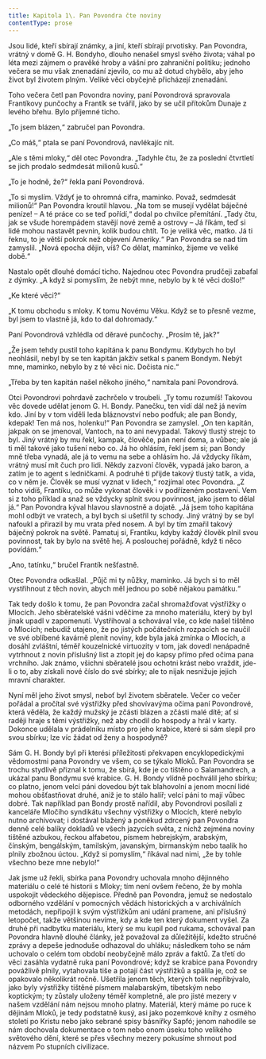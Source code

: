 ```yaml
---
title: Kapitola 1\. Pan Povondra čte noviny
contentType: prose
---
```


<section>

Jsou lidé, kteří sbírají známky, a jiní, kteří sbírají prvotisky. Pan Povondra, vrátný v domě G. H. Bondyho, dlouho nenašel smysl svého života; váhal po léta mezi zájmem o pravěké hroby a vášní pro zahraniční politiku; jednoho večera se mu však znenadání zjevilo, co mu až dotud chybělo, aby jeho život byl životem plným. Veliké věci obyčejně přicházejí znenadání.

Toho večera četl pan Povondra noviny, paní Povondrová spravovala Frantíkovy punčochy a Frantík se tvářil, jako by se učil přítokům Dunaje z levého břehu. Bylo příjemné ticho.

„To jsem blázen,“ zabručel pan Povondra.

„Co máš,“ ptala se paní Povondrová, navlékajíc nit.

„Ale s těmi mloky,“ děl otec Povondra. „Tadyhle čtu, že za poslední čtvrtletí se jich prodalo sedmdesát milionů kusů.“

„To je hodně, že?“ řekla paní Povondrová.

„To si myslím. Vždyť je to ohromná cifra, maminko. Považ, sedmdesát milionů!“ Pan Povondra kroutil hlavou. „Na tom se musejí vydělat báječné peníze! – A té práce co se teď pořídí,“ dodal po chvilce přemítání. „Tady čtu, jak se všude horempádem stavějí nové země a ostrovy – Já říkám, teď si lidé mohou nastavět pevnin, kolik budou chtít. To je veliká věc, matko. Já ti řeknu, to je větší pokrok než objevení Ameriky.“ Pan Povondra se nad tím zamyslil. „Nová epocha dějin, víš? Co dělat, maminko, žijeme ve veliké době.“

Nastalo opět dlouhé domácí ticho. Najednou otec Povondra prudčeji zabafal z dýmky. „A když si pomyslím, že nebýt mne, nebylo by k té věci došlo!“

„Ke které věci?“

„K tomu obchodu s mloky. K tomu Novému Věku. Když se to přesně vezme, byl jsem to vlastně já, kdo to dal dohromady.“

Paní Povondrová vzhlédla od děravé punčochy. „Prosím tě, jak?“

„Že jsem tehdy pustil toho kapitána k panu Bondymu. Kdybych ho byl neohlásil, nebyl by se ten kapitán jakživ setkal s panem Bondym. Nebýt mne, maminko, nebylo by z té věci nic. Dočista nic.“

„Třeba by ten kapitán našel někoho jiného,“ namítala paní Povondrová.

Otci Povondrovi pohrdavě zachrčelo v troubeli. „Ty tomu rozumíš! Takovou věc dovede udělat jenom G. H. Bondy. Panečku, ten vidí dál než já nevím kdo. Jiní by v tom viděli leda bláznovství nebo podfuk; ale pan Bondy, kdepak! Ten má nos, holenku!“ Pan Povondra se zamyslel. „On ten kapitán, jakpak on se jmenoval, Vantoch, na to ani nevypadal. Takový tlustý strejc to byl. Jiný vrátný by mu řekl, kampak, člověče, pán není doma, a vůbec; ale já ti měl takové jako tušení nebo co. Já ho ohlásím, řekl jsem si; pan Bondy mně třeba vynadá, ale já to vemu na sebe a ohlásím ho. Já vždycky říkám, vrátný musí mít čuch pro lidi. Někdy zazvoní člověk, vypadá jako baron, a zatím je to agent s ledničkami. A podruhé ti přijde takový tlustý tatík, a vida, co v něm je. Člověk se musí vyznat v lidech,“ rozjímal otec Povondra. „Z toho vidíš, Frantíku, co může vykonat člověk i v podřízeném postavení. Vem si z toho příklad a snaž se vždycky splnit svou povinnost, jako jsem to dělal já.“ Pan Povondra kýval hlavou slavnostně a dojatě. „Já jsem toho kapitána mohl odbýt ve vratech, a byl bych si ušetřil ty schody. Jiný vrátný by se byl nafoukl a přirazil by mu vrata před nosem. A byl by tím zmařil takový báječný pokrok na světě. Pamatuj si, Frantíku, kdyby každý člověk plnil svou povinnost, tak by bylo na světě hej. A poslouchej pořádně, když ti něco povídám.“

„Ano, tatínku,“ bručel Frantík nešťastně.

Otec Povondra odkašlal. „Půjč mi ty nůžky, maminko. Já bych si to měl vystřihnout z těch novin, abych měl jednou po sobě nějakou památku.“

Tak tedy došlo k tomu, že pan Povondra začal shromažďovat výstřižky o Mlocích. Jeho sběratelské vášni vděčíme za mnoho materiálu, který by byl jinak upadl v zapomenutí. Vystřihoval a schovával vše, co kde našel tištěno o Mlocích; nebudiž utajeno, že po jistých počátečních rozpacích se naučil ve své oblíbené kavárně plenit noviny, kde byla jaká zmínka o Mlocích, a dosáhl zvláštní, téměř kouzelnické virtuozity v tom, jak dovedl nenápadně vytrhnout z novin příslušný list a ztopit jej do kapsy přímo před očima pana vrchního. Jak známo, všichni sběratelé jsou ochotni krást nebo vraždit, jde-li o to, aby získali nové číslo do své sbírky; ale to nijak nesnižuje jejich mravní charakter.

Nyní měl jeho život smysl, neboť byl životem sběratele. Večer co večer pořádal a pročítal své výstřižky před shovívavýma očima paní Povondrové, která věděla, že každý mužský je zčásti blázen a zčásti malé dítě; ať si raději hraje s těmi výstřižky, než aby chodil do hospody a hrál v karty. Dokonce udělala v prádelníku místo pro jeho krabice, které si sám slepil pro svou sbírku; lze víc žádat od ženy a hospodyně?

Sám G. H. Bondy byl při kterési příležitosti překvapen encyklopedickými vědomostmi pana Povondry ve všem, co se týkalo Mloků. Pan Povondra se trochu stydlivě přiznal k tomu, že sbírá, kde je co tištěno o Salamandrech, a ukázal panu Bondymu své krabice. G. H. Bondy vlídně pochválil jeho sbírku; co platno, jenom velcí páni dovedou být tak blahovolní a jenom mocní lidé mohou obšťastňovat druhé, aniž je to stálo halíř; velcí páni to mají vůbec dobré. Tak například pan Bondy prostě nařídil, aby Povondrovi posílali z kanceláře Mločího syndikátu všechny výstřižky o Mlocích, které nebylo nutno archivovat; i dostával blažený a poněkud zdrcený pan Povondra denně celé balíky dokladů ve všech jazycích světa, z nichž zejména noviny tištěné azbukou, řeckou alfabetou, písmem hebrejským, arabským, čínským, bengálským, tamilským, javanským, birmanským nebo taalik ho plnily zbožnou úctou. „Když si pomyslím,“ říkával nad nimi, „že by tohle všechno beze mne nebylo!“

Jak jsme už řekli, sbírka pana Povondry uchovala mnoho dějinného materiálu o celé té historii s Mloky; tím není ovšem řečeno, že by mohla uspokojit vědeckého dějepisce. Předně pan Povondra, jemuž se nedostalo odborného vzdělání v pomocných vědách historických a v archiválních metodách, nepřipojil k svým výstřižkům ani udání pramene, ani příslušný letopočet, takže většinou nevíme, kdy a kde ten který dokument vyšel. Za druhé při nadbytku materiálu, který se mu kupil pod rukama, schovával pan Povondra hlavně dlouhé články, jež považoval za důležitější, kdežto stručné zprávy a depeše jednoduše odhazoval do uhláku; následkem toho se nám uchovalo o celém tom období neobyčejně málo zpráv a faktů. Za třetí do věci zasáhla vydatně ruka paní Povondrové; když se krabice pana Povondry povážlivě plnily, vytahovala tiše a potají část výstřižků a spálila je, což se opakovalo několikrát ročně. Ušetřila jenom těch, kterých tolik nepřibývalo, jako byly výstřižky tištěné písmem malabarským, tibetským nebo koptickým; ty zůstaly uloženy téměř kompletně, ale pro jisté mezery v našem vzdělání nám nejsou mnoho platny. Materiál, který máme po ruce k dějinám Mloků, je tedy podstatně kusý, asi jako pozemkové knihy z osmého století po Kristu nebo jako sebrané spisy básnířky Sapfó; jenom nahodile se nám dochovala dokumentace o tom nebo onom úseku toho velikého světového dění, které se přes všechny mezery pokusíme shrnout pod názvem Po stupních civilizace.

</section>
